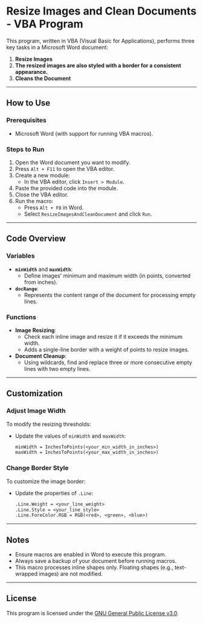 # Resize Images and Clean Documents - VBA Program

This program, written in VBA (Visual Basic for Applications), performs three key tasks in a Microsoft Word document:

1. **Resize Images**
2. **The resized images are also styled with a border for a consistent appearance.**
3. **Cleans the Document**

---

## How to Use

### Prerequisites

- Microsoft Word (with support for running VBA macros).

### Steps to Run

1. Open the Word document you want to modify.
2. Press `Alt + F11` to open the VBA editor.
3. Create a new module:
   - In the VBA editor, click `Insert > Module`.
4. Paste the provided code into the module.
5. Close the VBA editor.
6. Run the macro:
   - Press `Alt + F8` in Word.
   - Select `ResizeImagesAndCleanDocument` and click `Run`.

---

## Code Overview

### Variables

- **`minWidth`** and **`maxWidth`**:
  - Define images' minimum and maximum width (in points, converted from inches).
- **`docRange`**:
  - Represents the content range of the document for processing empty lines.

### Functions

- **Image Resizing**:
  - Check each inline image and resize it if it exceeds the minimum width.
  - Adds a single-line border with a weight of points to resize images.
- **Document Cleanup**:
  - Using wildcards, find and replace three or more consecutive empty lines with two empty lines.

---

## Customization

### Adjust Image Width

To modify the resizing thresholds:

- Update the values of `minWidth` and `maxWidth`:
  ```vb
  minWidth = InchesToPoints(<your_min_width_in_inches>)
  maxWidth = InchesToPoints(<your_max_width_in_inches>)
  ```

### Change Border Style

To customize the image border:

- Update the properties of `.Line`:
  ```vb
  .Line.Weight = <your_line_weight>
  .Line.Style = <your_line_style>
  .Line.ForeColor.RGB = RGB(<red>, <green>, <blue>)
  ```

---

## Notes

- Ensure macros are enabled in Word to execute this program.
- Always save a backup of your document before running macros.
- This macro processes inline shapes only. Floating shapes (e.g., text-wrapped images) are not modified.

---

## License

This program is licensed under the [GNU General Public License v3.0](LICENSE).

